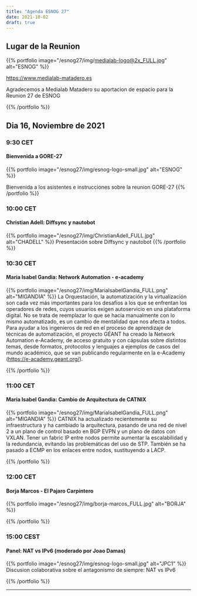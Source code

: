 ```yaml
---
title: "Agenda ESNOG 27"
date: 2021-10-02
draft: true 
---
```


## Lugar de la Reunion
{{% portfolio image="/esnog27/img/medialab-logo@2x_FULL.jpg" alt="ESNOG" %}}

https://www.medialab-matadero.es

Agradecemos a Medialab Matadero su aportacion de espacio para la Reunion 27 de ESNOG




{{% /portfolio %}} 

## Dia 16, Noviembre de 2021 
### 9:30 CET 
#### Bienvenida a  GORE-27
{{% portfolio image="/esnog27/img/esnog-logo-small.jpg" alt="ESNOG" %}}

Bienvenida a los asistentes e instrucciones sobre la reunion GORE-27
{{% /portfolio %}}  

### 10:00 CET
#### Christian Adell: Diffsync y nautobot 
{{% portfolio image="/esnog27/img/ChristianAdell_FULL.jpg" alt="CHADELL" %}}
Presentación sobre Diffsync y nautobot 
{{% /portfolio %}}  

### 10:30 CET
#### Maria Isabel Gandia: Network Automation - e-academy 
{{% portfolio image="/esnog27/img/MariaIsabelGandia_FULL.png" alt="MIGANDIA" %}}
La Orquestación, la automatización y la virtualización son cada vez más importantes para los desafíos a los que se enfrentan los operadores de redes, cuyos usuarios exigen autoservicio en una plataforma digital. No se trata de reemplazar lo que se hacía manualmente con lo mismo automatizado, es un cambio de mentalidad que nos afecta a todos. Para ayudar a los ingenieros de red en el proceso de aprendizaje de técnicas de automatización, el proyecto GÉANT ha creado la Network Automation e-Academy, de acceso gratuito y con cápsulas sobre distintos temas, desde formatos, protocolos y lenguajes a ejemplos de casos del mundo académico, que se van publicando regularmente en la e-Academy (https://e-academy.geant.org/).

{{% /portfolio %}}  

### 11:00 CET
#### Maria Isabel Gandia: Cambio de Arquitectura de CATNIX 
{{% portfolio image="/esnog27/img/MariaIsabelGandia_FULL.png" alt="MIGANDIA" %}}
CATNIX ha actualizado recientemente su infraestructura y ha cambiado la arquitectura, pasando de una red de nivel 2 a un plano de control basado en BGP EVPN y un plano de datos con VXLAN. Tener un fabric IP entre nodos permite aumentar la escalabilidad y la redundancia, evitando las problemáticas del uso de STP. También se ha pasado a ECMP en los enlaces entre nodos, sustituyendo a LACP.

{{% /portfolio %}}  

### 12:00 CET
#### Borja Marcos -  El Pajaro Carpintero
{{% portfolio image="/esnog27/img/borja-marcos_FULL.jpg" alt="BORJA" %}}

{{% /portfolio %}}  

### 15:00 CEST
#### Panel: NAT vs IPv6 (moderado por Joao Damas)
{{% portfolio image="/esnog27/img/esnog-logo-small.jpg" alt="JPC1" %}}
Discusion colaborativa sobre el antagonismo de siempre: NAT vs IPv6

{{% /portfolio %}}  

---------------------------


